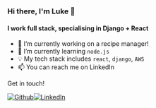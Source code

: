 ### Hi there, I'm Luke 👋

#### I work full stack, specialising in Django + React

- 💭 I’m currently working on a recipe manager!
- 🌱 I’m currently learning `node.js`
- 💡 My tech stack includes `react`, `django`, `AWS`
- 📫 You can reach me on LinkedIn

Get in touch!
<p><a href="https://github.com/LS-kcl" target="_blank"><img alt="Github" src="https://img.shields.io/badge/GitHub-%2312100E.svg?&style=for-the-badge&logo=Github&logoColor=white" /></a><a href="https://www.linkedin.com/in/lsanmoogan/" target="_blank"><img alt="LinkedIn" src="https://img.shields.io/badge/linkedin-%230077B5.svg?&style=for-the-badge&logo=linkedin&logoColor=white" /></a>
